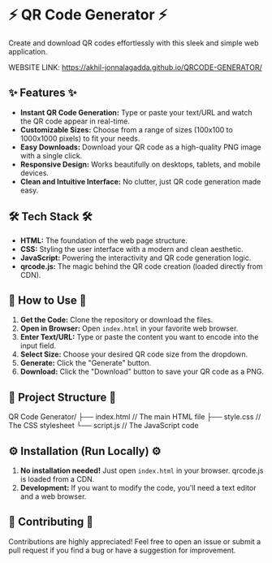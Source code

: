 # ⚡️ QR Code Generator ⚡️

Create and download QR codes effortlessly with this sleek and simple web application.

WEBSITE LINK: https://akhil-jonnalagadda.github.io/QRCODE-GENERATOR/

## ✨ Features ✨

*   **Instant QR Code Generation:**  Type or paste your text/URL and watch the QR code appear in real-time.
*   **Customizable Sizes:** Choose from a range of sizes (100x100 to 1000x1000 pixels) to fit your needs.
*   **Easy Downloads:** Download your QR code as a high-quality PNG image with a single click.
*   **Responsive Design:** Works beautifully on desktops, tablets, and mobile devices.
*   **Clean and Intuitive Interface:**  No clutter, just QR code generation made easy.

## 🛠️ Tech Stack 🛠️

*   **HTML:**  The foundation of the web page structure.
*   **CSS:**  Styling the user interface with a modern and clean aesthetic.
*   **JavaScript:**  Powering the interactivity and QR code generation logic.
*   **qrcode.js:**  The magic behind the QR code creation (loaded directly from CDN).

## 🚀 How to Use 🚀

1.  **Get the Code:** Clone the repository or download the files.
2.  **Open in Browser:** Open `index.html` in your favorite web browser.
3.  **Enter Text/URL:** Type or paste the content you want to encode into the input field.
4.  **Select Size:** Choose your desired QR code size from the dropdown.
5.  **Generate:** Click the "Generate" button.
6.  **Download:** Click the "Download" button to save your QR code as a PNG.

## 📂 Project Structure 📂
QR Code Generator/
├── index.html      // The main HTML file
├── style.css       // The CSS stylesheet
└── script.js       // The JavaScript code
## ⚙️ Installation (Run Locally) ⚙️

1.  **No installation needed!** Just open `index.html` in your browser.  qrcode.js is loaded from a CDN.
2.  **Development:** If you want to modify the code, you'll need a text editor and a web browser.

## 🙌 Contributing 🙌

Contributions are highly appreciated!  Feel free to open an issue or submit a pull request if you find a bug or have a suggestion for improvement.
